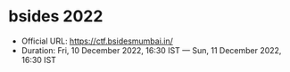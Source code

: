 # bsides 2022

- Official URL: https://ctf.bsidesmumbai.in/
- Duration: Fri, 10 December 2022, 16:30 IST — Sun, 11 December 2022, 16:30 IST

